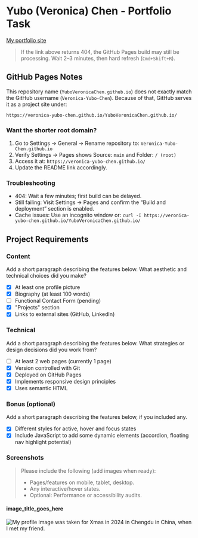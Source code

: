 # Yubo (Veronica) Chen - Portfolio Task

[My portfolio site](https://veronica-yubo-chen.github.io/YuboVeronicaChen.github.io/)

> If the link above returns 404, the GitHub Pages build may still be processing. Wait 2–3 minutes, then hard refresh (`Cmd+Shift+R`).

## GitHub Pages Notes

This repository name (`YuboVeronicaChen.github.io`) does not exactly match the GitHub username (`Veronica-Yubo-Chen`). Because of that, GitHub serves it as a project site under:

`https://veronica-yubo-chen.github.io/YuboVeronicaChen.github.io/`

### Want the shorter root domain?

1. Go to Settings → General → Rename repository to: `Veronica-Yubo-Chen.github.io`
2. Verify Settings → Pages shows Source: `main` and Folder: `/ (root)`
3. Access it at: `https://veronica-yubo-chen.github.io/`
4. Update the README link accordingly.

### Troubleshooting

- 404: Wait a few minutes; first build can be delayed.
- Still failing: Visit Settings → Pages and confirm the “Build and deployment” section is enabled.
- Cache issues: Use an incognito window or: `curl -I https://veronica-yubo-chen.github.io/YuboVeronicaChen.github.io/`

## Project Requirements

### Content

Add a short paragraph describing the features below. What aesthetic and technical choices did you make?

- [x] At least one profile picture
- [x] Biography (at least 100 words)
- [ ] Functional Contact Form (pending)
- [x] "Projects" section
- [x] Links to external sites (GitHub, LinkedIn)

### Technical

Add a short paragraph describing the features below. What strategies or design decisions did you work from?

- [ ] At least 2 web pages (currently 1 page)
- [x] Version controlled with Git
- [x] Deployed on GitHub Pages
- [x] Implements responsive design principles
- [x] Uses semantic HTML

### Bonus (optional)

Add a short paragraph describing the features below, if you included any.

- [x] Different styles for active, hover and focus states
- [x] Include JavaScript to add some dynamic elements (accordion, floating nav highlight potential)

### Screenshots

> Please include the following (add images when ready):
> - Pages/features on mobile, tablet, desktop.
> - Any interactive/hover states.
> - Optional: Performance or accessibility audits.

#### image_title_goes_here

![My profile image was taken for Xmas in 2024 in Chengdu in China, when I met my friend.](./profile-photo.png)
